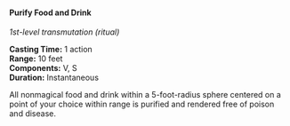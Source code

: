 #### Purify Food and Drink
<!-- TODO Check and tag this spell -->
<!-- markdownlint-disable-next-line no-emphasis-as-heading -->
_1st-level transmutation (ritual)_

**Casting Time:** 1 action \
**Range:** 10 feet \
**Components:** V, S \
**Duration:** Instantaneous

All nonmagical food and drink within a 5-foot-radius sphere centered on a point of your choice within range is purified and rendered free of poison and disease.
